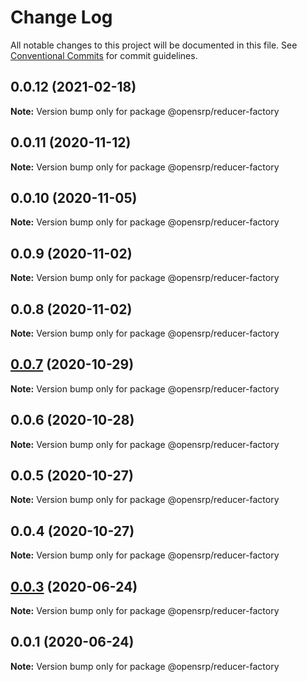 # Change Log

All notable changes to this project will be documented in this file.
See [Conventional Commits](https://conventionalcommits.org) for commit guidelines.

## 0.0.12 (2021-02-18)

**Note:** Version bump only for package @opensrp/reducer-factory

## 0.0.11 (2020-11-12)

**Note:** Version bump only for package @opensrp/reducer-factory

## 0.0.10 (2020-11-05)

**Note:** Version bump only for package @opensrp/reducer-factory

## 0.0.9 (2020-11-02)

**Note:** Version bump only for package @opensrp/reducer-factory

## 0.0.8 (2020-11-02)

**Note:** Version bump only for package @opensrp/reducer-factory

## [0.0.7](https://github.com/OpenSRP/web/compare/@opensrp/reducer-factory@0.0.6...@opensrp/reducer-factory@0.0.7) (2020-10-29)

**Note:** Version bump only for package @opensrp/reducer-factory

## 0.0.6 (2020-10-28)

**Note:** Version bump only for package @opensrp/reducer-factory

## 0.0.5 (2020-10-27)

**Note:** Version bump only for package @opensrp/reducer-factory

## 0.0.4 (2020-10-27)

**Note:** Version bump only for package @opensrp/reducer-factory

## [0.0.3](https://github.com/opensrp/opensrp-web/compare/@opensrp/reducer-factory@0.0.1...@opensrp/reducer-factory@0.0.3) (2020-06-24)

**Note:** Version bump only for package @opensrp/reducer-factory

## 0.0.1 (2020-06-24)

**Note:** Version bump only for package @opensrp/reducer-factory

